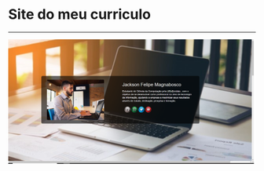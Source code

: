 Site do meu curriculo
===============================================

--------------------
 ![](https://github.com/jacksonn455/jacksonn455.github.io/blob/master/assets/img/img.png)
